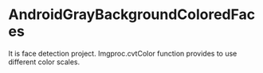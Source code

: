# AndroidGrayBackgroundColoredFaces
It is face detection project. 
Imgproc.cvtColor function provides to use different color scales.
